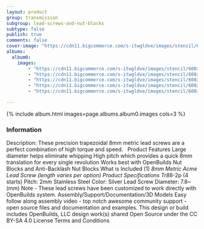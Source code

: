 ```yaml
---
layout: product
group: transmission
subgroup: lead-screws-and-nut-blocks
subtype: false
publish: true
comments: false
cover-image: "https://cdn11.bigcommerce.com/s-itwgldve/images/stencil/608x608/products/197/4225/8mm_Metric_Acme_Lead_Screw__01394.1675310610.png?c=2"
albums:
  album0:
    images:
        - "https://cdn11.bigcommerce.com/s-itwgldve/images/stencil/608x608/products/197/4225/8mm_Metric_Acme_Lead_Screw__01394.1675310610.png?c=2"
        - "https://cdn11.bigcommerce.com/s-itwgldve/images/stencil/608x608/products/197/4226/8mm_Metric_Acme_Lead_Screw_2__07137.1675310610.png?c=2"
        - "https://cdn11.bigcommerce.com/s-itwgldve/images/stencil/608x608/products/197/4227/8mm_Metric_Acme_LEad_Screw_3__34705.1675310611.png?c=2"
        - "https://cdn11.bigcommerce.com/s-itwgldve/images/stencil/608x608/products/197/4228/8mm_Metric_Acme_Lead_Screw_4__94719.1675310611.png?c=2"
        - "https://cdn11.bigcommerce.com/s-itwgldve/images/stencil/608x608/products/197/4229/8mm_Metric_Acme_Lead_Screw_5__34531.1675310611.png?c=2"

---
```


{% include album.html images=page.albums.album0.images cols=3 %}

### Information

Description:
 These precision trapezoidal 8mm metric lead screws are a perfect combination of high torque and speed.   Product Features   Large diameter helps eliminate whipping High pitch which provides a quick 8mm translation for every single revolution Works best with OpenBuilds Nut Blocks and Anti-Backlash Nut Blocks What is Included  (1) *8mm Metric Acme Lead Screw (length varies per option) Product Specifications  Tr8*8-2p (4 starts) Pitch: 2mm Stainless Steel Color: Silver Lead Screw Diameter: 7.8~(mm) Note - These lead screws have been customized to work directly with OpenBuilds system.   Assembly/Support/Documentation/3D Models   Easy follow along assembly video - top notch awesome community support - open source files and documentation and examples. This design or build includes  OpenBuilds, LLC design work(s) shared Open Source under the CC BY-SA 4.0 License Terms and Conditions  

